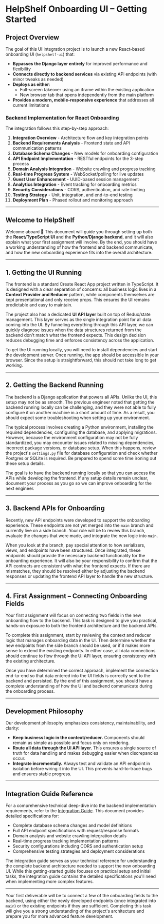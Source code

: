 # HelpShelf Onboarding UI – Getting Started

## Project Overview

The goal of this UI integration project is to launch a new React-based onboarding UI (`helpshelf-ui`) that:

- **Bypasses the Django layer entirely** for improved performance and flexibility
- **Connects directly to backend services** via existing API endpoints (with minor tweaks as needed)
- **Deploys as either**:
  - Full-screen takeover using an iframe within the existing application
  - New browser tab that opens independently from the main platform
- **Provides a modern, mobile-responsive experience** that addresses all current limitations

### Backend Implementation for React Onboarding

The integration follows this step-by-step approach:

1. **Integration Overview** - Architecture flow and key integration points
2. **Backend Requirements Analysis** - Frontend state and API communication patterns
3. **Database Schema Changes** - New models for onboarding configuration
4. **API Endpoint Implementation** - RESTful endpoints for the 3-step process
5. **Domain Analysis Integration** - Website crawling and progress tracking
6. **Real-time Progress System** - WebSocket/polling for live updates
7. **Guest User Enhancement** - UUID-based session management
8. **Analytics Integration** - Event tracking for onboarding metrics
9. **Security Considerations** - CORS, authentication, and rate limiting
10. **Testing Strategy** - Unit, integration, and end-to-end testing
11. **Deployment Plan** - Phased rollout and monitoring approach

---

## Welcome to HelpShelf

Welcome aboard 👋 This document will guide you through setting up both the **React/TypeScript UI** and the **Python/Django backend**, and it will also explain what your first assignment will involve. By the end, you should have a working understanding of how the frontend and backend communicate, and how the new onboarding experience fits into the overall architecture.

---

## 1. Getting the UI Running

The frontend is a standard Create React App project written in TypeScript. It is designed with a clear separation of concerns: all business logic lives in a **Context Provider and Reducer** pattern, while components themselves are kept presentational and only receive props. This ensures the UI remains predictable and easy to maintain.

The project also has a dedicated **UI API layer** built on top of Redux/state management. This layer serves as the single integration point for all data coming into the UI. By funneling everything through this API layer, we can quickly diagnose issues when the data structures returned from the backend don't match what the frontend expects. This design decision reduces debugging time and enforces consistency across the application.

To get the UI running locally, you will need to install dependencies and start the development server. Once running, the app should be accessible in your browser. Since the setup is straightforward, this should not take long to get working.

---

## 2. Getting the Backend Running

The backend is a Django application that powers all APIs. Unlike the UI, this setup may not be as smooth. The previous engineer noted that getting the backend running locally can be challenging, and they were not able to fully configure it on another machine in a short amount of time. As a result, you should expect some troubleshooting when setting up your environment.

The typical process involves creating a Python environment, installing the required dependencies, configuring the database, and applying migrations. However, because the environment configuration may not be fully standardized, you may encounter issues related to missing dependencies, incorrect package versions, or database setup. When this happens, review the project's `settings.py` file for database configuration and check whether Postgres or SQLite is required. Be prepared to spend some time ironing out these setup details.

The goal is to have the backend running locally so that you can access the APIs while developing the frontend. If any setup details remain unclear, document your process as you go so we can improve onboarding for the next engineer.

---

## 3. Backend APIs for Onboarding

Recently, new API endpoints were developed to support the onboarding experience. These endpoints are not yet merged into the `main` branch and currently live on a side branch. Your role will be to review this branch, evaluate the changes that were made, and integrate the new logic into `main`.

When you look at the branch, pay special attention to how serializers, views, and endpoints have been structured. Once integrated, these endpoints should provide the necessary backend functionality for the onboarding experience. It will also be your responsibility to confirm that the API contracts are consistent with what the frontend expects. If there are mismatches, they should be resolved either by adjusting the backend responses or updating the frontend API layer to handle the new structure.

---

## 4. First Assignment – Connecting Onboarding Fields

Your first assignment will focus on connecting two fields in the new onboarding flow to the backend. This task is designed to give you practical, hands-on exposure to both the frontend architecture and the backend APIs.

To complete this assignment, start by reviewing the context and reducer logic that manages onboarding data in the UI. Then determine whether the new endpoints from the side branch should be used, or if it makes more sense to extend the existing endpoints. In either case, all data connections should continue to flow through the UI API layer, ensuring consistency with the existing architecture.

Once you have determined the correct approach, implement the connection end-to-end so that data entered into the UI fields is correctly sent to the backend and persisted. By the end of this assignment, you should have a complete understanding of how the UI and backend communicate during the onboarding process.

---

## Development Philosophy

Our development philosophy emphasizes consistency, maintainability, and clarity:

- **Keep business logic in the context/reducer.** Components should remain as simple as possible and focus only on rendering.
- **Route all data through the UI API layer.** This ensures a single source of truth for data handling and makes debugging easier when discrepancies occur.
- **Integrate incrementally.** Always test and validate an API endpoint in isolation before wiring it into the UI. This prevents hard-to-trace bugs and ensures stable progress.

---

## Integration Guide Reference

For a comprehensive technical deep-dive into the backend implementation requirements, refer to the [Integration Guide](./integration-guide.md). This document provides detailed specifications for:

- Complete database schema changes and model definitions
- Full API endpoint specifications with request/response formats
- Domain analysis and website crawling integration details
- Real-time progress tracking implementation patterns
- Security configurations including CORS and authentication setup
- Comprehensive testing strategies and deployment considerations

The integration guide serves as your technical reference for understanding the complete backend architecture needed to support the new onboarding UI. While this getting-started guide focuses on practical setup and initial tasks, the integration guide contains the detailed specifications you'll need when implementing more complex features.

---

Your first deliverable will be to connect a few of the onboarding fields to the backend, using either the newly developed endpoints (once integrated into `main`) or the existing endpoints if they are sufficient. Completing this task will give you a strong understanding of the project's architecture and prepare you for more advanced feature development.